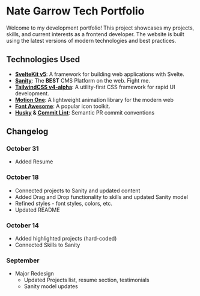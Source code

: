 # Nate Garrow Tech Portfolio

Welcome to my development portfolio! This project showcases my projects, skills, and current interests as a frontend
developer. The website is built using the latest versions of modern technologies and best practices.

## Technologies Used

- **[SvelteKit v5](https://kit.svelte.dev/)**: A framework for building web applications with Svelte.
- **[Sanity](https://www.sanity.io/)**: The **BEST** CMS Platform on the web. Fight me.
- **[TailwindCSS v4-alpha](https://tailwindcss.com/)**: A utility-first CSS framework for rapid UI development.
- **[Motion One](https://motion.dev/)**: A lightweight animation library for the modern web
- **[Font Awesome](https://fontawesome.com/)**: A popular icon toolkit.
- **[Husky](https://commitlint.js.org/) & [Commit Lint](https://commitlint.js.org/)**: Semantic PR commit conventions

## Changelog

### October 31

- Added Resume

### October 18

- Connected projects to Sanity and updated content
- Added Drag and Drop functionality to skills and updated Sanity model
- Refined styles - font styles, colors, etc.
- Updated README

### October 14

- Added highlighted projects (hard-coded)
- Connected Skills to Sanity

### September

- Major Redesign
  - Updated Projects list, resume section, testimonials
  - Sanity model updates
